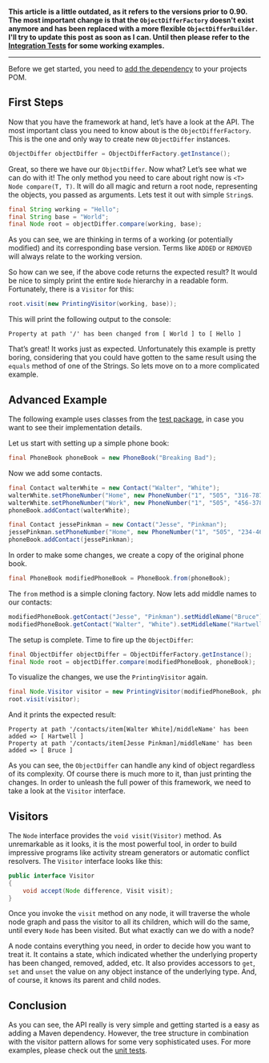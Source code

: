 **This article is a little outdated, as it refers to the versions prior to 0.90. The most important change is that the `ObjectDifferFactory` doesn't exist anymore and has been replaced with a more flexible `ObjectDifferBuilder`. I'll try to update this post as soon as I can. Until then please refer to the [Integration Tests](https://github.com/SQiShER/java-object-diff/tree/master/src/integration-test/java/de/danielbechler/diff) for some working examples.**

***

Before we get started, you need to [add the dependency](https://github.com/SQiShER/java-object-diff/wiki/Maven) to your projects POM.

## First Steps

Now that you have the framework at hand, let’s have a look at the API. The most important class you need to know about is the `ObjectDifferFactory`. This is the one and only way to create new `ObjectDiffer` instances.

```java
ObjectDiffer objectDiffer = ObjectDifferFactory.getInstance();
```

Great, so there we have our `ObjectDiffer`. Now what? Let’s see what we can do with it! The only method you need to care about right now is `<T> Node compare(T, T)`. It will do all magic and return a root node, representing the objects, you passed as arguments. Lets test it out with simple `String`s.

```java
final String working = "Hello";
final String base = "World";
final Node root = objectDiffer.compare(working, base);
```

As you can see, we are thinking in terms of a working (or potentially modified) and its corresponding base version. Terms like `ADDED` or `REMOVED` will always relate to the working version.

So how can we see, if the above code returns the expected result? It would be nice to simply print the entire `Node` hierarchy in a readable form. Fortunately, there is a `Visitor` for this:

```java
root.visit(new PrintingVisitor(working, base));
```

This will print the following output to the console:

```
Property at path '/' has been changed from [ World ] to [ Hello ]
```

That’s great! It works just as expected. Unfortunately this example is pretty boring, considering that you could have gotten to the same result using the `equals` method of one of the Strings. So lets move on to a more complicated example.

## Advanced Example

The following example uses classes from the [test package](https://github.com/SQiShER/java-object-diff/tree/master/src/test/java/de/danielbechler/diff/integration), in case you want to see their implementation details.

Let us start with setting up a simple phone book:

```java
final PhoneBook phoneBook = new PhoneBook("Breaking Bad");
```

Now we add some contacts.

```java
final Contact walterWhite = new Contact("Walter", "White");
walterWhite.setPhoneNumber("Home", new PhoneNumber("1", "505", "316-7871"));
walterWhite.setPhoneNumber("Work", new PhoneNumber("1", "505", "456-3788"));
phoneBook.addContact(walterWhite);

final Contact jessePinkman = new Contact("Jesse", "Pinkman");
jessePinkman.setPhoneNumber("Home", new PhoneNumber("1", "505", "234-4628"));
phoneBook.addContact(jessePinkman);
```

In order to make some changes, we create a copy of the original phone book.

```java
final PhoneBook modifiedPhoneBook = PhoneBook.from(phoneBook);
```

The `from` method is a simple cloning factory. Now lets add middle names to our contacts:

```java
modifiedPhoneBook.getContact("Jesse", "Pinkman").setMiddleName("Bruce");
modifiedPhoneBook.getContact("Walter", "White").setMiddleName("Hartwell");
```

The setup is complete. Time to fire up the `ObjectDiffer`:

```java
final ObjectDiffer objectDiffer = ObjectDifferFactory.getInstance();
final Node root = objectDiffer.compare(modifiedPhoneBook, phoneBook);
```

To visualize the changes, we use the `PrintingVisitor` again.

```java
final Node.Visitor visitor = new PrintingVisitor(modifiedPhoneBook, phoneBook);
root.visit(visitor);
```

And it prints the expected result:

	Property at path '/contacts/item[Walter White]/middleName' has been added => [ Hartwell ]
	Property at path '/contacts/item[Jesse Pinkman]/middleName' has been added => [ Bruce ]

As you can see, the `ObjectDiffer` can handle any kind of object regardless of its complexity. Of course there is much more to it, than just printing the changes. In order to unleash the full power of this framework, we need to take a look at the `Visitor` interface.

## Visitors

The `Node` interface provides the `void visit(Visitor)` method. As unremarkable as it looks, it is the most powerful tool, in order to build impressive programs like activity stream generators or automatic conflict resolvers. The `Visitor` interface looks like this:

```java
public interface Visitor
{
	void accept(Node difference, Visit visit);
}
```

Once you invoke the `visit` method on any node, it will traverse the whole node graph and pass the visitor to all its children, which will do the same, until every `Node` has been visited. But what exactly can we do with a node?

A node contains everything you need, in order to decide how you want to treat it. It contains a state, which indicated whether the underlying property has been changed, removed, added, etc. It also provides accessors to `get`, `set` and `unset` the value on any object instance of the underlying type. And, of course, it knows its parent and child nodes.

## Conclusion

As you can see, the API really is very simple and getting started is a easy as adding a Maven dependency. However, the tree structure in combination with the visitor pattern allows for some very sophisticated uses. For more examples, please check out the [unit tests](https://github.com/SQiShER/java-object-diff/tree/master/src/test/java/de/danielbechler/diff).